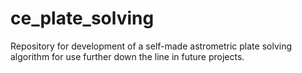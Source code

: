 # ce_plate_solving
 Repository for development of a self-made astrometric plate solving algorithm for use further down the line in future projects.
